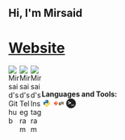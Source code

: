 ## Hi, I'm Mirsaid
<h1><a href="https://mirsaiduz.pythonanywhere.com/">Website</a></h1>

<a href="https://github.com/mirsaid-mirzohidov">
  <img align="left" alt="Mirsaid's Github" width="22px" src="https://cdn.jsdelivr.net/npm/simple-icons@v3/icons/github.svg" />
</a>
<a href="https://t.me/NextStepUp">
  <img align="left" alt="Mirsaid's Telegram" width="22px" src="https://cdn.jsdelivr.net/npm/simple-icons@v3/icons/telegram.svg" />
</a>
<a href="https://www.instagram.com/mirsaid.m8/">
  <img align="left" alt="Mirsaid's Instagram" width="22px" src="https://cdn.jsdelivr.net/npm/simple-icons@v3/icons/instagram.svg" />
</a>
<br/>
<br/>

**Languages and Tools:**  
<code><img height="20" src="https://raw.githubusercontent.com/github/explore/80688e429a7d4ef2fca1e82350fe8e3517d3494d/topics/python/python.png"></code>
<code><img height="20" src="https://raw.githubusercontent.com/github/explore/80688e429a7d4ef2fca1e82350fe8e3517d3494d/topics/git/git.png"></code>
<code><img height="20" src="https://raw.githubusercontent.com/github/explore/80688e429a7d4ef2fca1e82350fe8e3517d3494d/topics/terminal/terminal.png"></code>
